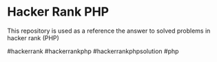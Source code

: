 # Hacker Rank PHP

This repository is used as a reference the answer to solved problems in hacker rank (PHP)

#hackerrank
#hackerrankphp
#hackerrankphpsolution
#php
